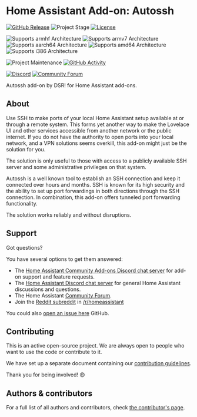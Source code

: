 # Home Assistant Add-on: Autossh

[![GitHub Release][releases-shield]][releases]
![Project Stage][project-stage-shield]
[![License][license-shield]](LICENSE.md)

![Supports armhf Architecture][armhf-shield]
![Supports armv7 Architecture][armv7-shield]
![Supports aarch64 Architecture][aarch64-shield]
![Supports amd64 Architecture][amd64-shield]
![Supports i386 Architecture][i386-shield]

![Project Maintenance][maintenance-shield]
[![GitHub Activity][commits-shield]][commits]

[![Discord][discord-shield]][discord]
[![Community Forum][forum-shield]][forum]

Autossh add-on by DSR! for Home Assistant add-ons.

## About

Use SSH to make ports of your local Home Assistant setup available at or 
through a remote system.
This forms yet another way to make the Lovelace UI and other services 
accessible from another network or the public internet.
If you do not have the authority to open ports into your local network, 
and a VPN solutions seems overkill, this add-on might just be the solution 
for you.

The solution is only useful to those with access to a publicly available 
SSH server and some administrative privileges on that system.

Autossh is a well known tool to establish an SSH connection and keep it 
connected over hours and months.
SSH is known for its high security and the ability to set up port forwardings 
in both directions through the SSH connection.
In combination, this add-on offers tunneled port forwarding functionality.

The solution works reliably and without disruptions.

## Support

Got questions?

You have several options to get them answered:

- The [Home Assistant Community Add-ons Discord chat server][discord] for 
  add-on support and feature requests.
- The [Home Assistant Discord chat server][discord-ha] for general Home
  Assistant discussions and questions.
- The Home Assistant [Community Forum][forum].
- Join the [Reddit subreddit][reddit] in [/r/homeassistant][reddit]

You could also [open an issue here][issue] GitHub.

## Contributing

This is an active open-source project. We are always open to people who want to
use the code or contribute to it.

We have set up a separate document containing our
[contribution guidelines](.github/CONTRIBUTING.md).

Thank you for being involved! :heart_eyes:

## Authors & contributors

For a full list of all authors and contributors,
check [the contributor's page][contributors].

[aarch64-shield]: https://img.shields.io/badge/aarch64-yes-green.svg
[amd64-shield]: https://img.shields.io/badge/amd64-yes-green.svg
[armhf-shield]: https://img.shields.io/badge/armhf-yes-green.svg
[armv7-shield]: https://img.shields.io/badge/armv7-yes-green.svg
[commits-shield]: https://img.shields.io/github/commit-activity/y/xchwarze/hassio-addons.svg
[commits]: https://github.com/xchwarze/hassio-addons/commits/main
[contributors]: https://github.com/xchwarze/hassio-addons/graphs/contributors
[discord-ha]: https://discord.gg/c5DvZ4e
[discord-shield]: https://img.shields.io/discord/478094546522079232.svg
[discord]: https://discord.me/hassioaddons
[docs]: https://github.com/xchwarze/hassio-addons/blob/main/example/DOCS.md
[forum-shield]: https://img.shields.io/badge/community-forum-brightgreen.svg
[forum]: https://community.home-assistant.io
[i386-shield]: https://img.shields.io/badge/i386-yes-green.svg
[issue]: https://github.com/xchwarze/hassio-addons/issues
[license-shield]: https://img.shields.io/github/license/xchwarze/hassio-addons.svg
[maintenance-shield]: https://img.shields.io/maintenance/yes/2021.svg
[project-stage-shield]: https://img.shields.io/badge/project%20stage-production%20ready-brightgreen.svg
[reddit]: https://reddit.com/r/homeassistant
[releases-shield]: https://img.shields.io/github/release/xchwarze/hassio-addons.svg
[releases]: https://github.com/xchwarze/hassio-addons/releases
[repository]: https://github.com/xchwarze/hassio-addons
